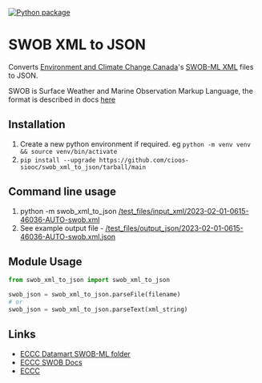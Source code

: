 [![Python package](https://github.com/cioos-siooc/swob_xml_to_json/actions/workflows/test.yaml/badge.svg?branch=main)](https://github.com/cioos-siooc/swob_xml_to_json/actions/workflows/test.yaml)

# SWOB XML to JSON

Converts [Environment and Climate Change Canada](https://www.canada.ca/en/environment-climate-change.html)'s [SWOB-ML XML](https://dd.weather.gc.ca/observations/swob-ml/) files to JSON.

SWOB is Surface Weather and Marine Observation Markup Language, the format is described in docs [here](https://dd.alpha.meteo.gc.ca/observations/doc)

## Installation

1. Create a new python environment if required. eg `python -m venv venv && source venv/bin/activate`
1. `pip install --upgrade https://github.com/cioos-siooc/swob_xml_to_json/tarball/main`

## Command line usage

1. python -m swob_xml_to_json [/test_files/input_xml/2023-02-01-0615-46036-AUTO-swob.xml](https://raw.githubusercontent.com/cioos-siooc/swob_xml_to_json/main/test_files/input_xml/2023-02-01-0615-46036-AUTO-swob.xml)
1. See example output file - [/test_files/output_json/2023-02-01-0615-46036-AUTO-swob.xml.json](https://raw.githubusercontent.com/cioos-siooc/swob_xml_to_json/main/test_files/output_json/2023-02-01-0615-46036-AUTO-swob.xml.json)

## Module Usage

```python
from swob_xml_to_json import swob_xml_to_json

swob_json = swob_xml_to_json.parseFile(filename)
# or
swob_json = swob_xml_to_json.parseText(xml_string)

```

## Links

- [ECCC Datamart SWOB-ML folder](https://dd.weather.gc.ca/observations/swob-ml/)
- [ECCC SWOB Docs](https://dd.weather.gc.ca/observations/doc)
- [ECCC](https://www.canada.ca/en/environment-climate-change.html)
